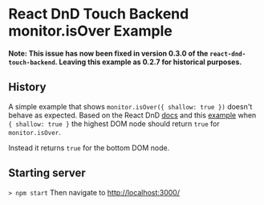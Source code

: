 # React DnD Touch Backend monitor.isOver Example
**Note: This issue has now been fixed in version 0.3.0 of the `react-dnd-touch-backend`.  Leaving this example as 0.2.7 for historical purposes.**

## History
A simple example that shows `monitor.isOver({ shallow: true })` doesn't behave as expected.
Based on the React DnD [docs](https://gaearon.github.io/react-dnd/docs-drop-target-monitor.html) and this [example](https://gaearon.github.io/react-dnd/examples-nesting-drop-targets.html) when `{ shallow: true }` the highest DOM node should return `true` for `monitor.isOver`.

Instead it returns `true` for the bottom DOM node.

## Starting server
```> npm start```
Then navigate to [http://localhost:3000/](http://localhost:3000/)
